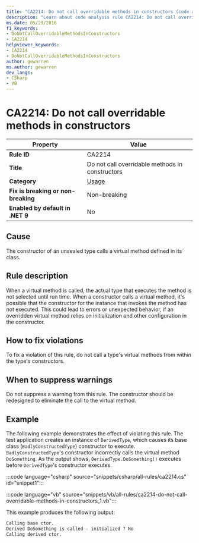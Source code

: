 ```yaml
---
title: "CA2214: Do not call overridable methods in constructors (code analysis)"
description: "Learn about code analysis rule CA2214: Do not call overridable methods in constructors"
ms.date: 05/29/2016
f1_keywords:
- DoNotCallOverridableMethodsInConstructors
- CA2214
helpviewer_keywords:
- CA2214
- DoNotCallOverridableMethodsInConstructors
author: gewarren
ms.author: gewarren
dev_langs:
- CSharp
- VB
---
```

# CA2214: Do not call overridable methods in constructors

| Property                            | Value                                           |
|-------------------------------------|-------------------------------------------------|
| **Rule ID**                         | CA2214                                          |
| **Title**                           | Do not call overridable methods in constructors |
| **Category**                        | [Usage](usage-warnings.md)                      |
| **Fix is breaking or non-breaking** | Non-breaking                                    |
| **Enabled by default in .NET 9**    | No                                              |

## Cause

The constructor of an unsealed type calls a virtual method defined in its class.

## Rule description

When a virtual method is called, the actual type that executes the method is not selected until run time. When a constructor calls a virtual method, it's possible that the constructor for the instance that invokes the method has not executed. This could lead to errors or unexpected behavior, if an overridden virtual method relies on initialization and other configuration in the constructor.

## How to fix violations

To fix a violation of this rule, do not call a type's virtual methods from within the type's constructors.

## When to suppress warnings

Do not suppress a warning from this rule. The constructor should be redesigned to eliminate the call to the virtual method.

## Example

The following example demonstrates the effect of violating this rule. The test application creates an instance of `DerivedType`, which causes its base class (`BadlyConstructedType`) constructor to execute. `BadlyConstructedType`'s constructor incorrectly calls the virtual method `DoSomething`. As the output shows, `DerivedType.DoSomething()` executes before `DerivedType`'s constructor executes.

:::code language="csharp" source="snippets/csharp/all-rules/ca2214.cs" id="snippet1":::

:::code language="vb" source="snippets/vb/all-rules/ca2214-do-not-call-overridable-methods-in-constructors_1.vb":::

This example produces the following output:

```txt
Calling base ctor.
Derived DoSomething is called - initialized ? No
Calling derived ctor.
```
